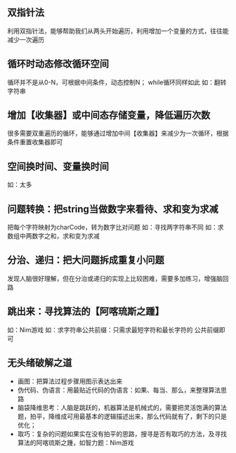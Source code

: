 ## 双指针法
利用双指针法，能够帮助我们从两头开始遍历，利用增加一个变量的方式，往往能减少一次遍历

## 循环时动态修改循环空间
循环并不是从0-N，可根据中间条件，动态控制N；
while循环同样如此
如：翻转字符串

## 增加【收集器】或中间态存储变量，降低遍历次数
很多需要双重遍历的循环，能够通过增加中间【收集器】来减少为一次循环，根据条件重置收集器即可

## 空间换时间、变量换时间
如：太多

## 问题转换：把string当做数字来看待、求和变为求减
把每个字符映射为charCode，转为数字比对问题
如：寻找两字符串不同
如：求数组中两数字之和，求和变为求减

## 分治、递归：把大问题拆成重复小问题
发现人脑很好理解，但在分治或递归的实现上比较困难，需要多加练习，增强脑回路

## 跳出来：寻找算法的【阿喀琉斯之踵】
如：Nim游戏
如：求字符串公共前缀：只需求最短字符和最长字符的 公共前缀即可

## 无头绪破解之道
- 画图：把算法过程步骤用图示表达出来
- 伪代码、伪语言：用最贴近代码的伪语言：如果、每当、那么，来整理算法思路
- 脑袋降维思考：人脑是跳跃的，机器算法是机械式的，需要把灵活饱满的算法题，拍平，降维成可用最基本的逻辑描述出来，那么代码就有了，剩下的只是优化；
- 取巧：复杂的问题如果实在没有拍平的思路，搜寻是否有取巧的方法，及寻找算法的阿喀琉斯之踵，如智力题：Nim游戏